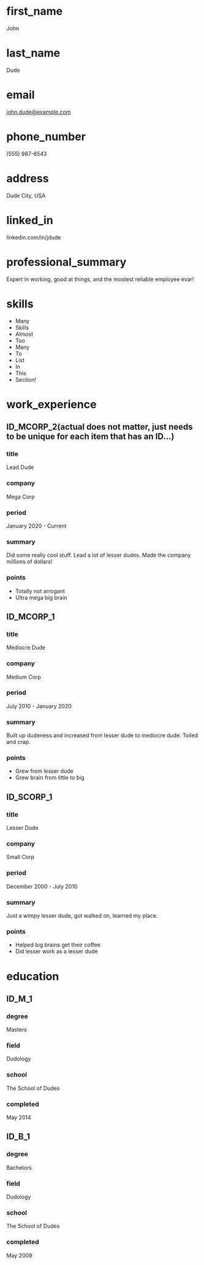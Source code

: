 # first_name
John

# last_name
Dude

# email
john.dude@example.com

# phone_number
(555) 987-6543

# address
Dude City, USA

# linked_in
linkedin.com/in/jdude

# professional_summary
Expert in working, good at things, and the mostest reliable employee evar!

# skills
- Many
- Skills
- Almost
- Too
- Many
- To
- List
- In
- This
- Section!

# work_experience
## ID_MCORP_2(actual does not matter, just needs to be unique for each item that has an ID...)
### title
Lead Dude

### company
Mega Corp

### period
January 2020 - Current

### summary
Did some really cool stuff. Lead a lot of lesser dudes. Made the company millions of dollars!

### points
- Totally not arrogant
- Ultra mega big brain

## ID_MCORP_1
### title
Mediocre Dude

### company
Medium Corp

### period
July 2010 - January 2020

### summary
Built up dudeness and increased from lesser dude to mediocre dude. Toiled and crap.

### points
- Grew from lesser dude
- Grew brain from little to big

## ID_SCORP_1
### title
Lesser Dude

### company
Small Corp

### period
December 2000 - July 2010

### summary
Just a wimpy lesser dude, got walked on, learned my place.

### points
- Helped big brains get their coffee
- Did lesser work as a lesser dude

# education
## ID_M_1
### degree
Masters

### field
Dudology

### school
The School of Dudes

### completed
May 2014

## ID_B_1
### degree
Bachelors

### field
Dudology

### school
The School of Dudes

### completed
May 2009